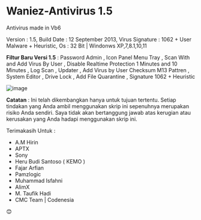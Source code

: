 # Waniez-Antivirus 1.5
Antivirus made in Vb6

Version		: 1.5,
Build Date	: 12 September 2013,
Virus Signature	: 1062 + User Malware + Heuristic,
Os		: 32 Bit | Windonws XP,7,8.1,10,11

<b>Filtur Baru Versi 1.5</b> :
Password Admin , Icon Panel Menu Tray , Scan With and Add Virus By User , Disable Realtime Protection 1 Minutes and 10 Minutes , Log Scan , Updater , Add Virus by User Checksum M13 Pattren , System Editor , Drive Lock , Add File Quarantine , Signature 1062 + Heuristic

![image](https://user-images.githubusercontent.com/25252410/211865748-3e86590d-00e6-4de0-8efe-2057356335f8.png)

<b>Catatan</b> : Ini telah dikembangkan hanya untuk tujuan tertentu. Setiap tindakan yang Anda ambil menggunakan skrip ini sepenuhnya merupakan risiko Anda sendiri. Saya tidak akan bertanggung jawab atas kerugian atau kerusakan yang Anda hadapi menggunakan skrip ini.

Terimakasih Untuk :
- A.M Hirin
- APTX
- Sony
- Heru Budi Santoso ( KEMO )
- Fajar Arfian
- Pamzlogic
- Muhammad Isfahni
- AlimX
- M. Taufik Hadi
- CMC Team | Codenesia


 😊
